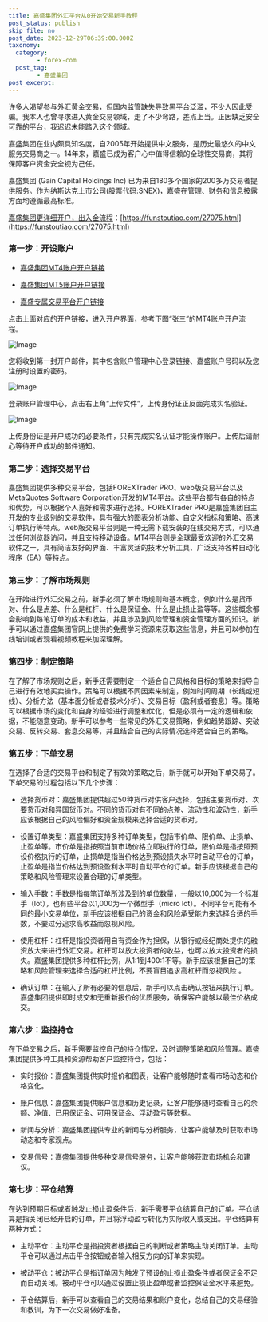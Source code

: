 ```yaml
---
title: 嘉盛集团外汇平台从0开始交易新手教程
post_status: publish
skip_file: no
post_date: 2023-12-29T06:39:00.000Z
taxonomy:
  category:
        - forex-com
  post_tag:
        - 嘉盛集团
post_excerpt: 
---
```

许多人渴望参与外汇黄金交易，但国内监管缺失导致黑平台泛滥，不少人因此受骗。我本人也曾寻求进入黄金交易领域，走了不少弯路，差点上当。正因缺乏安全可靠的平台，我迟迟未能踏入这个领域。

嘉盛集团在业内颇具知名度，自2005年开始提供中文服务，是历史最悠久的中文服务交易商之一。14年来，嘉盛已成为客户心中值得信赖的全球性交易商，其将保障客户资金安全视为己任。

嘉盛集团 (Gain Capital Holdings Inc) 已为来自180多个国家的200多万交易者提供服务。作为纳斯达克上市公司(股票代码:SNEX)，嘉盛在管理、财务和信息披露方面均遵循最高标准。

[嘉盛集团更详细开户，出入金流程](https://funstoutiao.com/27075.html)：[https://funstoutiao.com/27075.html](https://funstoutiao.com/27075.html)

### 第一步：开设账户

* [嘉盛集团MT4账户开户链接](https://s.ssgg.net/jsmt4)

* [嘉盛集团MT5账户开户链接](https://s.ssgg.net/jsmt5)

* [嘉盛专属交易平台开户链接](https://s.ssgg.net/js)

点击上面对应的开户链接，进入开户界面，参考下图“张三”的MT4账户开户流程。

![Image](https://prod-files-secure.s3.us-west-2.amazonaws.com/39ed1227-6d7d-4570-be36-9ccd4a2c4241/7a167aea-686b-400d-af59-4e18eb607a40/640.png?X-Amz-Algorithm=AWS4-HMAC-SHA256&X-Amz-Content-Sha256=UNSIGNED-PAYLOAD&X-Amz-Credential=ASIAZI2LB4665I4HJGJY%2F20250207%2Fus-west-2%2Fs3%2Faws4_request&X-Amz-Date=20250207T041309Z&X-Amz-Expires=3600&X-Amz-Security-Token=IQoJb3JpZ2luX2VjEFAaCXVzLXdlc3QtMiJHMEUCIQDdLB6xD5hJewrnDvM%2FrgorRm7fbxZHCmo9Kp%2BxaNmRSQIgL0Q8th1nvUMH%2FMnpA9WSykiL7bHGu7KwO3k31S1DUJ4q%2FwMIaRAAGgw2Mzc0MjMxODM4MDUiDIPb9nbraMGbkll3tircA%2F%2FCDOLVEJhdWXVHu%2FxlQ4OtJjbmXMizQ%2BmV%2Bpb1ouerxUITS3U%2BDhzMZD3M%2Fw6nAK0WcFGjLYbpKDFB0L8uykvfEycy3UO1AGDDZJ7k4FH3DiXDjmAFeXFf9en7R67a4UqqyqrQB5LzMxlp6m7i1VWPo3cheAHJNKtclf1beZ%2FCh0ERcGRtf6X3BSEBbj6lUCh8N07WTsNskf3VqfTeQ48Z5C3RifGAbIJVI%2BczkGQ96E3v8p7zEiNTjo5Spz%2FS6zhCj7KFtwb7as%2FudPE7pCR89SxNL9Wo9%2BGU9Xl6eyOw2ue5Q5ARLdzQu5zt0%2FKggFNsTW0n%2Fi2mjKqmmVxF8Sdrty0jIiZOy31B1ehNnCUuSd8eb5sR3bKm%2Fr5f3NC4RDUaCHgRUXC321AAMiGQ%2F%2Bsj2UX%2F73POTg8sKVhyNL75Ytn38hIrhjn3vor5fAZihVizOM8ytW5IA9v%2FTJfLsnSHZ4tdQ9jNNehK%2FMzfugAaJveh4oWdos%2FQF94pu62CPP2oKdqavh%2FP8rC%2B1ID1H8GBcIonlzpScgik1saw3x%2BAoFcBQQQCwTqPCLI%2FfW%2BEU0%2F9Y%2Fbg2TqMzYOG4DyJVUEXMupUci511NwFOOneuwOHJpbnSHE97C2UsD4NMO6Zlb0GOqUBzB3I%2BzOBCNgQI0C6bWdrzyitx%2Br6vsPW1dT3zBw4NrDpScSw0MxZeI%2F1CAwbJCBpt2JwdP3jjhBAp2T65XusbSwr%2FaVdctL3i2r6wy4H5n9bbCFeXaLLKORbKw9FaKFSbU3lkIdr40lVkswm4aGaS8s0ZLm94x60d0qR0vVGIUpJfhw7ZhzQrsAHnb3Xd5LPpXLBCFvISRtJvuw2p4ki0w0%2FFByW&X-Amz-Signature=e6034e3e6fbd75097ba8fb22cf9ee4ce9c9ed033f9c5cc1de5fa186698b459ba&X-Amz-SignedHeaders=host&x-id=GetObject)

您将收到第一封开户邮件，其中包含账户管理中心登录链接、嘉盛账户号码以及您注册时设置的密码。

![Image](https://prod-files-secure.s3.us-west-2.amazonaws.com/39ed1227-6d7d-4570-be36-9ccd4a2c4241/eaa1c6b3-2877-4284-a0e1-530e222c27fb/image.png?X-Amz-Algorithm=AWS4-HMAC-SHA256&X-Amz-Content-Sha256=UNSIGNED-PAYLOAD&X-Amz-Credential=ASIAZI2LB4665I4HJGJY%2F20250207%2Fus-west-2%2Fs3%2Faws4_request&X-Amz-Date=20250207T041309Z&X-Amz-Expires=3600&X-Amz-Security-Token=IQoJb3JpZ2luX2VjEFAaCXVzLXdlc3QtMiJHMEUCIQDdLB6xD5hJewrnDvM%2FrgorRm7fbxZHCmo9Kp%2BxaNmRSQIgL0Q8th1nvUMH%2FMnpA9WSykiL7bHGu7KwO3k31S1DUJ4q%2FwMIaRAAGgw2Mzc0MjMxODM4MDUiDIPb9nbraMGbkll3tircA%2F%2FCDOLVEJhdWXVHu%2FxlQ4OtJjbmXMizQ%2BmV%2Bpb1ouerxUITS3U%2BDhzMZD3M%2Fw6nAK0WcFGjLYbpKDFB0L8uykvfEycy3UO1AGDDZJ7k4FH3DiXDjmAFeXFf9en7R67a4UqqyqrQB5LzMxlp6m7i1VWPo3cheAHJNKtclf1beZ%2FCh0ERcGRtf6X3BSEBbj6lUCh8N07WTsNskf3VqfTeQ48Z5C3RifGAbIJVI%2BczkGQ96E3v8p7zEiNTjo5Spz%2FS6zhCj7KFtwb7as%2FudPE7pCR89SxNL9Wo9%2BGU9Xl6eyOw2ue5Q5ARLdzQu5zt0%2FKggFNsTW0n%2Fi2mjKqmmVxF8Sdrty0jIiZOy31B1ehNnCUuSd8eb5sR3bKm%2Fr5f3NC4RDUaCHgRUXC321AAMiGQ%2F%2Bsj2UX%2F73POTg8sKVhyNL75Ytn38hIrhjn3vor5fAZihVizOM8ytW5IA9v%2FTJfLsnSHZ4tdQ9jNNehK%2FMzfugAaJveh4oWdos%2FQF94pu62CPP2oKdqavh%2FP8rC%2B1ID1H8GBcIonlzpScgik1saw3x%2BAoFcBQQQCwTqPCLI%2FfW%2BEU0%2F9Y%2Fbg2TqMzYOG4DyJVUEXMupUci511NwFOOneuwOHJpbnSHE97C2UsD4NMO6Zlb0GOqUBzB3I%2BzOBCNgQI0C6bWdrzyitx%2Br6vsPW1dT3zBw4NrDpScSw0MxZeI%2F1CAwbJCBpt2JwdP3jjhBAp2T65XusbSwr%2FaVdctL3i2r6wy4H5n9bbCFeXaLLKORbKw9FaKFSbU3lkIdr40lVkswm4aGaS8s0ZLm94x60d0qR0vVGIUpJfhw7ZhzQrsAHnb3Xd5LPpXLBCFvISRtJvuw2p4ki0w0%2FFByW&X-Amz-Signature=0451262bdd441360c421d7067316314d34dcdc9fa9128a0b0f928dd6513e1bf1&X-Amz-SignedHeaders=host&x-id=GetObject)

登录账户管理中心，点击右上角“上传文件”，上传身份证正反面完成实名验证。

![Image](https://prod-files-secure.s3.us-west-2.amazonaws.com/39ed1227-6d7d-4570-be36-9ccd4a2c4241/54090639-09fc-46b4-a135-e0289f707147/image.png?X-Amz-Algorithm=AWS4-HMAC-SHA256&X-Amz-Content-Sha256=UNSIGNED-PAYLOAD&X-Amz-Credential=ASIAZI2LB4665I4HJGJY%2F20250207%2Fus-west-2%2Fs3%2Faws4_request&X-Amz-Date=20250207T041309Z&X-Amz-Expires=3600&X-Amz-Security-Token=IQoJb3JpZ2luX2VjEFAaCXVzLXdlc3QtMiJHMEUCIQDdLB6xD5hJewrnDvM%2FrgorRm7fbxZHCmo9Kp%2BxaNmRSQIgL0Q8th1nvUMH%2FMnpA9WSykiL7bHGu7KwO3k31S1DUJ4q%2FwMIaRAAGgw2Mzc0MjMxODM4MDUiDIPb9nbraMGbkll3tircA%2F%2FCDOLVEJhdWXVHu%2FxlQ4OtJjbmXMizQ%2BmV%2Bpb1ouerxUITS3U%2BDhzMZD3M%2Fw6nAK0WcFGjLYbpKDFB0L8uykvfEycy3UO1AGDDZJ7k4FH3DiXDjmAFeXFf9en7R67a4UqqyqrQB5LzMxlp6m7i1VWPo3cheAHJNKtclf1beZ%2FCh0ERcGRtf6X3BSEBbj6lUCh8N07WTsNskf3VqfTeQ48Z5C3RifGAbIJVI%2BczkGQ96E3v8p7zEiNTjo5Spz%2FS6zhCj7KFtwb7as%2FudPE7pCR89SxNL9Wo9%2BGU9Xl6eyOw2ue5Q5ARLdzQu5zt0%2FKggFNsTW0n%2Fi2mjKqmmVxF8Sdrty0jIiZOy31B1ehNnCUuSd8eb5sR3bKm%2Fr5f3NC4RDUaCHgRUXC321AAMiGQ%2F%2Bsj2UX%2F73POTg8sKVhyNL75Ytn38hIrhjn3vor5fAZihVizOM8ytW5IA9v%2FTJfLsnSHZ4tdQ9jNNehK%2FMzfugAaJveh4oWdos%2FQF94pu62CPP2oKdqavh%2FP8rC%2B1ID1H8GBcIonlzpScgik1saw3x%2BAoFcBQQQCwTqPCLI%2FfW%2BEU0%2F9Y%2Fbg2TqMzYOG4DyJVUEXMupUci511NwFOOneuwOHJpbnSHE97C2UsD4NMO6Zlb0GOqUBzB3I%2BzOBCNgQI0C6bWdrzyitx%2Br6vsPW1dT3zBw4NrDpScSw0MxZeI%2F1CAwbJCBpt2JwdP3jjhBAp2T65XusbSwr%2FaVdctL3i2r6wy4H5n9bbCFeXaLLKORbKw9FaKFSbU3lkIdr40lVkswm4aGaS8s0ZLm94x60d0qR0vVGIUpJfhw7ZhzQrsAHnb3Xd5LPpXLBCFvISRtJvuw2p4ki0w0%2FFByW&X-Amz-Signature=df8d8d1e0c0584a7cec7991a79e7f2fa831e8278fc20429ab5942803390f4e47&X-Amz-SignedHeaders=host&x-id=GetObject)

上传身份证是开户成功的必要条件，只有完成实名认证才能操作账户。上传后请耐心等待开户成功的邮件通知。

### 第二步：选择交易平台

嘉盛集团提供多种交易平台，包括FOREXTrader PRO、web版交易平台以及MetaQuotes Software Corporation开发的MT4平台。这些平台都有各自的特点和优势，可以根据个人喜好和需求进行选择。FOREXTrader PRO是嘉盛集团自主开发的专业级别的交易软件，具有强大的图表分析功能、自定义指标和策略、高速订单执行等特点。web版交易平台则是一种无需下载安装的在线交易方式，可以通过任何浏览器访问，并且支持移动设备。MT4平台则是全球最受欢迎的外汇交易软件之一，具有简洁友好的界面、丰富灵活的技术分析工具、广泛支持各种自动化程序（EA）等特点。

### 第三步：了解市场规则

在开始进行外汇交易之前，新手必须了解市场规则和基本概念，例如什么是货币对、什么是点差、什么是杠杆、什么是保证金、什么是止损止盈等等。这些概念都会影响到每笔订单的成本和收益，并且涉及到风险管理和资金管理方面的知识。新手可以通过嘉盛集团官网上提供的免费学习资源来获取这些信息，并且可以参加在线培训或者观看视频教程来加深理解。

### 第四步：制定策略

在了解了市场规则之后，新手还需要制定一个适合自己风格和目标的策略来指导自己进行有效地买卖操作。策略可以根据不同因素来制定，例如时间周期（长线或短线）、分析方法（基本面分析或者技术分析）、交易目标（盈利或者套息）等。策略可以根据市场的变化和自身的经验进行调整和优化，但是必须有一定的逻辑和依据，不能随意变动。新手可以参考一些常见的外汇交易策略，例如趋势跟踪、突破交易、反转交易、套息交易等，并且结合自己的实际情况选择适合自己的策略。

### 第五步：下单交易

在选择了合适的交易平台和制定了有效的策略之后，新手就可以开始下单交易了。下单交易的过程包括以下几个步骤：

* 选择货币对：嘉盛集团提供超过50种货币对供客户选择，包括主要货币对、次要货币对和异国货币对。不同的货币对有不同的点差、流动性和波动性，新手应该根据自己的风险偏好和资金规模来选择合适的货币对。

* 设置订单类型：嘉盛集团支持多种订单类型，包括市价单、限价单、止损单、止盈单等。市价单是指按照当前市场价格立即执行的订单，限价单是指按照预设价格执行的订单，止损单是指当价格达到预设损失水平时自动平仓的订单，止盈单是指当价格达到预设盈利水平时自动平仓的订单。新手应该根据自己的策略和风险管理来设置合理的订单类型。

* 输入手数：手数是指每笔订单所涉及到的单位数量，一般以10,000为一个标准手（lot），也有些平台以1,000为一个微型手（micro lot）。不同平台可能有不同的最小交易单位，新手应该根据自己的资金和风险承受能力来选择合适的手数，不要过分追求高收益而忽视风险。

* 使用杠杆：杠杆是指投资者用自有资金作为担保，从银行或经纪商处提供的融资放大来进行外汇交易。杠杆可以放大投资者的收益，也可以放大投资者的损失。嘉盛集团提供多种杠杆比例，从1:1到400:1不等。新手应该根据自己的策略和风险管理来选择合适的杠杆比例，不要盲目追求高杠杆而忽视风险 。

* 确认订单：在输入了所有必要的信息后，新手可以点击确认按钮来执行订单。嘉盛集团提供即时成交和无重新报价的优质服务，确保客户能够以最佳价格成交。

### 第六步：监控持仓

在下单交易之后，新手需要监控自己的持仓情况，及时调整策略和风险管理。嘉盛集团提供多种工具和资源帮助客户监控持仓，包括：

* 实时报价：嘉盛集团提供实时报价和图表，让客户能够随时查看市场动态和价格变化。

* 账户信息：嘉盛集团提供账户信息和历史记录，让客户能够随时查看自己的余额、净值、已用保证金、可用保证金、浮动盈亏等数据。

* 新闻与分析：嘉盛集团提供专业的新闻与分析服务，让客户能够及时获取市场动态和专家观点。

* 交易信号：嘉盛集团提供多种交易信号服务，让客户能够获取市场机会和建议。

### 第七步：平仓结算

在达到预期目标或者触发止损止盈条件后，新手需要平仓结算自己的订单。平仓结算是指关闭已经开启的订单，并且将浮动盈亏转化为实际收入或支出。平仓结算有两种方式：

* 主动平仓：主动平仓是指投资者根据自己的判断或者策略主动关闭订单。主动平仓可以通过点击平仓按钮或者输入相反方向的订单来实现。

* 被动平仓：被动平仓是指订单因为触发了预设的止损止盈条件或者保证金不足而自动关闭。被动平仓可以通过设置止损止盈单或者监控保证金水平来避免。

* 平仓结算后，新手可以查看自己的交易结果和账户变化，总结自己的交易经验和教训，为下一次交易做好准备。